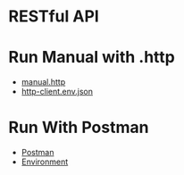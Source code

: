 # RESTful API

# Run Manual with .http
- [manual.http](manual.http)
- [http-client.env.json](http-client.env.json)

# Run With Postman
- [Postman](https://martian-star-723205.postman.co/workspace/API---Antonius-Bun-Wijaya~03fa4421-7677-4c35-854e-6f41e0f1fca2/collection/14091484-e15ebbfd-7a91-43b6-8df0-3e6fab869db1?action=share&creator=14091484&active-environment=14091484-6bb499e7-8336-4256-8bde-01f0c6b7fcd4)
- [Environment](https://martian-star-723205.postman.co/workspace/API---Antonius-Bun-Wijaya~03fa4421-7677-4c35-854e-6f41e0f1fca2/environment/14091484-6bb499e7-8336-4256-8bde-01f0c6b7fcd4?action=share&creator=14091484&active-environment=14091484-6bb499e7-8336-4256-8bde-01f0c6b7fcd4)